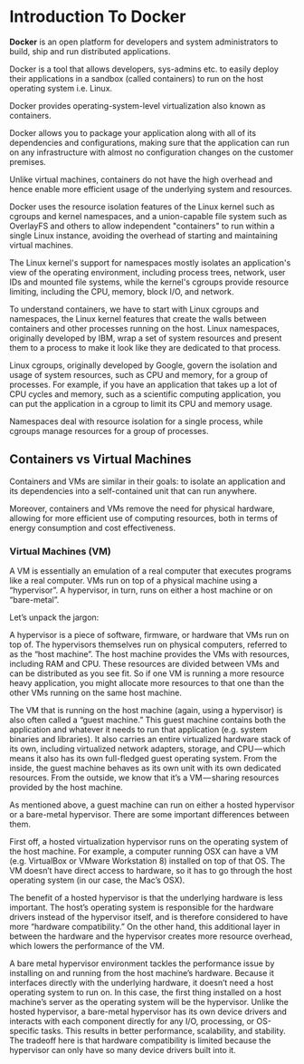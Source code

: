 # Introduction To Docker

**Docker** is an open platform for developers and system administrators to build, ship and run distributed applications.

Docker is a tool that allows developers, sys-admins etc. to easily deploy their applications in a sandbox (called containers) to run on the host operating system i.e. Linux.  

Docker provides operating-system-level virtualization also known as containers.

Docker allows you to package your application along with all of its dependencies and configurations, making sure that the application can run on any infrastructure with almost no configuration changes on the customer premises.

Unlike virtual machines, containers do not have the high overhead and hence enable more efficient usage of the underlying system and resources.

Docker uses the resource isolation features of the Linux kernel such as cgroups and kernel namespaces, and a union-capable file system such as OverlayFS and others to allow independent "containers" to run within a single Linux instance, avoiding the overhead of starting and maintaining virtual machines.

The Linux kernel's support for namespaces mostly isolates an application's view of the operating environment, including process trees, network, user IDs and mounted file systems, while the kernel's cgroups provide resource limiting, including the CPU, memory, block I/O, and network. 

To understand containers, we have to start with Linux cgroups and namespaces, the Linux kernel features that create the walls between containers and other processes running on the host. Linux namespaces, originally developed by IBM, wrap a set of system resources and present them to a process to make it look like they are dedicated to that process.

Linux cgroups, originally developed by Google, govern the isolation and usage of system resources, such as CPU and memory, for a group of processes. For example, if you have an application that takes up a lot of CPU cycles and memory, such as a scientific computing application, you can put the application in a cgroup to limit its CPU and memory usage.

Namespaces deal with resource isolation for a single process, while cgroups manage resources for a group of processes.

## Containers vs Virtual Machines

Containers and VMs are similar in their goals: to isolate an application and its dependencies into a self-contained unit that can run anywhere.

Moreover, containers and VMs remove the need for physical hardware, allowing for more efficient use of computing resources, both in terms of energy consumption and cost effectiveness.

### Virtual Machines (VM)

A VM is essentially an emulation of a real computer that executes programs like a real computer. VMs run on top of a physical machine using a “hypervisor”. A hypervisor, in turn, runs on either a host machine or on “bare-metal”.

Let’s unpack the jargon:

A hypervisor is a piece of software, firmware, or hardware that VMs run on top of. The hypervisors themselves run on physical computers, referred to as the “host machine”. The host machine provides the VMs with resources, including RAM and CPU. These resources are divided between VMs and can be distributed as you see fit. So if one VM is running a more resource heavy application, you might allocate more resources to that one than the other VMs running on the same host machine.

The VM that is running on the host machine (again, using a hypervisor) is also often called a “guest machine.” This guest machine contains both the application and whatever it needs to run that application (e.g. system binaries and libraries). It also carries an entire virtualized hardware stack of its own, including virtualized network adapters, storage, and CPU — which means it also has its own full-fledged guest operating system. From the inside, the guest machine behaves as its own unit with its own dedicated resources. From the outside, we know that it’s a VM — sharing resources provided by the host machine.

As mentioned above, a guest machine can run on either a hosted hypervisor or a bare-metal hypervisor. There are some important differences between them.

First off, a hosted virtualization hypervisor runs on the operating system of the host machine. For example, a computer running OSX can have a VM (e.g. VirtualBox or VMware Workstation 8) installed on top of that OS. The VM doesn’t have direct access to hardware, so it has to go through the host operating system (in our case, the Mac’s OSX).

The benefit of a hosted hypervisor is that the underlying hardware is less important. The host’s operating system is responsible for the hardware drivers instead of the hypervisor itself, and is therefore considered to have more “hardware compatibility.” On the other hand, this additional layer in between the hardware and the hypervisor creates more resource overhead, which lowers the performance of the VM.

A bare metal hypervisor environment tackles the performance issue by installing on and running from the host machine’s hardware. Because it interfaces directly with the underlying hardware, it doesn’t need a host operating system to run on. In this case, the first thing installed on a host machine’s server as the operating system will be the hypervisor. Unlike the hosted hypervisor, a bare-metal hypervisor has its own device drivers and interacts with each component directly for any I/O, processing, or OS-specific tasks. This results in better performance, scalability, and stability. The tradeoff here is that hardware compatibility is limited because the hypervisor can only have so many device drivers built into it.
